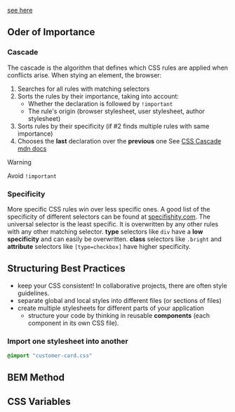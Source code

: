[see here](https://github.com/neuefische/bo-web-23-4/blob/main/sessions/css-structure/css-structure.md)

## Oder of Importance
### Cascade
The cascade is the algorithm that defines which CSS rules are applied when conflicts arise.
When stying an element, the browser:
1. Searches for all rules with matching selectors
2. Sorts the rules by their importance, taking into account:
	- Whether the declaration is followed by `!important`
	- The rule's origin (browser stylesheet, user stylesheet, author stylesheet)
3. Sorts rules by their specificity (if #2 finds multiple rules with same importance)
4. Chooses the __last__ declaration over the __previous__ one
See [CSS Cascade mdn docs](https://developer.mozilla.org/en-US/docs/Web/CSS/Cascade)

> [!warning] 
> Avoid `!important`

### Specificity
More specific CSS rules win over less specific ones.
A good list of the specificity of different selectors can be found at [specifishity.com](https://specifishity.com/).
The universal selector is the least specific. It is overwritten by any other rules with any other matching selector.
__type__ selectors like `div` have a __low specificity__ and can easily be overwritten.
__class__ selectors like `.bright` and __attribute__ selectors like `[type=checkbox]` have higher specificity.

## Structuring Best Practices
- keep your CSS consistent! In collaborative projects, there are often style guidelines.
- separate global and local styles into different files (or sections of files)
- create multiple stylesheets for different parts of your application
	- structure your code by thinking in reusable __components__ (each component in its own CSS file).
### Import one stylesheet into another
```css
@import "customer-card.css"
```

## BEM Method
## CSS Variables
